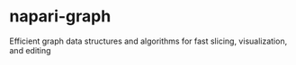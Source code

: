 # napari-graph
Efficient graph data structures and algorithms for fast slicing, visualization, and editing
